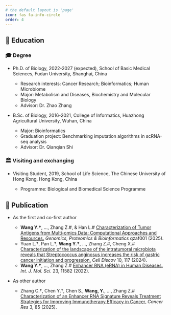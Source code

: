 ```yaml
---
# the default layout is 'page'
icon: fas fa-info-circle
order: 4
---
```


## 📖 Education

### 🎓 Degree

- Ph.D. of Biology, 2022-2027 (expected), School of Basic Medical Sciences, Fudan University, Shanghai, China

  - Research interests: Cancer Research; Bioinformatics; Human Microbiome
  - Major: Metabolism and Diseases, Biochemistry and Molecular Biology
  - Advisor: Dr. Zhao Zhang

- B.Sc. of Biology, 2016-2021, College of Informatics, Huazhong Agricultural University, Wuhan, China

  - Major: Bioinformatics
  - Graduation project: Benchmarking imputation algorithms in scRNA-seq analysis
  - Advisor: Dr. Qianqian Shi
 
### 🏛️ Visiting and exchanging

- Visiting Student, 2019, School of Life Science, The Chinese University of Hong Kong, Hong Kong, China

  - Programme: Biological and Biomedical Science Programme

## 📑 Publication

- As the first and co-first author
  - **Wang Y.†**, ..., Zhang Z.#, & Han L.# [Characterization of Tumor Antigens from Multi-omics Data: Computational Approaches and Resources.](https://doi.org/10.1093/gpbjnl/qzaf001) *Genomics, Proteomics & Bioinformatics* qzaf001 (2025).
  - Yuan L.†, Pan L.†, **Wang Y.†**, ..., Zhang Z.#, Cheng X.# [Characterization of the landscape of the intratumoral microbiota reveals that Streptococcus anginosus increases the risk of gastric cancer initiation and progression.](https://doi.org/10.1038/s41421-024-00746-0) *Cell Discov* 10, 117 (2024).
  - **Wang Y.†**, ..., Zhang Z.# [Enhancer RNA (eRNA) in Human Diseases.](https://doi.org/10.3390/ijms231911582) *Int. J. Mol. Sci.* 23, 11582 (2022).

- As other author
  - Zhang C.†, Chen Y.†, Chen S., **Wang, Y.**, ..., Zhang Z.# [Characterization of an Enhancer RNA Signature Reveals Treatment Strategies for Improving Immunotherapy Efficacy in Cancer.](https://doi.org/10.1158/0008-5472.CAN-24-2289) *Cancer Res* 3, 85 (2025).
